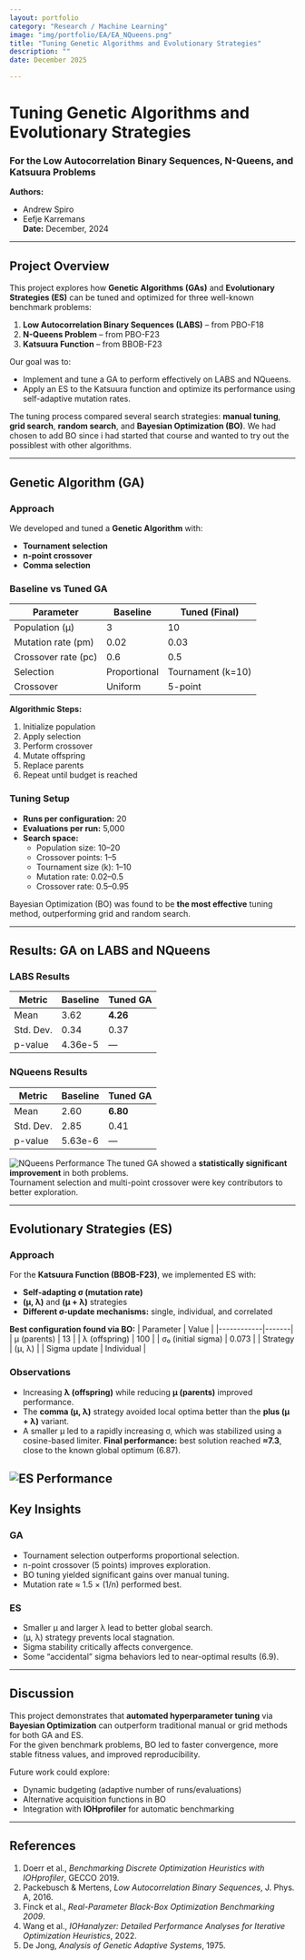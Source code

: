 ```yaml
---
layout: portfolio
category: "Research / Machine Learning"
image: "img/portfolio/EA/EA_NQueens.png"
title: "Tuning Genetic Algorithms and Evolutionary Strategies"
description: ""
date: December 2025

---
```


# Tuning Genetic Algorithms and Evolutionary Strategies  
### For the Low Autocorrelation Binary Sequences, N-Queens, and Katsuura Problems  

**Authors:**  
- Andrew Spiro 
- Eefje Karremans   
**Date:** December, 2024  

---

## Project Overview

This project explores how **Genetic Algorithms (GAs)** and **Evolutionary Strategies (ES)** can be tuned and optimized for three well-known benchmark problems:

1. **Low Autocorrelation Binary Sequences (LABS)** – from PBO-F18  
2. **N-Queens Problem** – from PBO-F23  
3. **Katsuura Function** – from BBOB-F23  

Our goal was to:
- Implement and tune a GA to perform effectively on LABS and NQueens.
- Apply an ES to the Katsuura function and optimize its performance using self-adaptive mutation rates.

The tuning process compared several search strategies: **manual tuning**, **grid search**, **random search**, and **Bayesian Optimization (BO)**.
We had chosen to add BO  since i had started that course and wanted to try out the possiblest with other algorithms.

---

## Genetic Algorithm (GA)

### Approach
We developed and tuned a **Genetic Algorithm** with:
- **Tournament selection**
- **n-point crossover**
- **Comma selection**

### Baseline vs Tuned GA

| Parameter | Baseline | Tuned (Final) |
|------------|-----------|---------------|
| Population (μ) | 3 | 10 |
| Mutation rate (pm) | 0.02 | 0.03 |
| Crossover rate (pc) | 0.6 | 0.5 |
| Selection | Proportional | Tournament (k=10) |
| Crossover | Uniform | 5-point |

**Algorithmic Steps:**
1. Initialize population  
2. Apply selection  
3. Perform crossover  
4. Mutate offspring  
5. Replace parents  
6. Repeat until budget is reached  

### Tuning Setup
- **Runs per configuration:** 20  
- **Evaluations per run:** 5,000  
- **Search space:**
  - Population size: 10–20  
  - Crossover points: 1–5  
  - Tournament size (k): 1–10  
  - Mutation rate: 0.02–0.5  
  - Crossover rate: 0.5–0.95  

Bayesian Optimization (BO) was found to be **the most effective** tuning method, outperforming grid and random search.

---

## Results: GA on LABS and NQueens

### LABS Results

| Metric | Baseline | Tuned GA |
|--------|-----------|----------|
| Mean | 3.62 | **4.26** |
| Std. Dev. | 0.34 | 0.37 |
| p-value | 4.36e-5 | — |


### NQueens Results

| Metric | Baseline | Tuned GA |
|--------|-----------|----------|
| Mean | 2.60 | **6.80** |
| Std. Dev. | 2.85 | 0.41 |
| p-value | 5.63e-6 | — |
![NQueens Performance](../img/portfolio/EA/EA_NQueens.png)
The tuned GA showed a **statistically significant improvement** in both problems.  
Tournament selection and multi-point crossover were key contributors to better exploration.

---

## Evolutionary Strategies (ES)

### Approach
For the **Katsuura Function (BBOB-F23)**, we implemented ES with:
- **Self-adapting σ (mutation rate)**  
- **(μ, λ)** and **(μ + λ)** strategies  
- **Different σ-update mechanisms:** single, individual, and correlated

**Best configuration found via BO:**
| Parameter | Value |
|------------|-------|
| μ (parents) | 13 |
| λ (offspring) | 100 |
| σ₀ (initial sigma) | 0.073 |
| Strategy | (μ, λ) |
| Sigma update | Individual |

### Observations
- Increasing **λ (offspring)** while reducing **μ (parents)** improved performance.  
- The **comma (μ, λ)** strategy avoided local optima better than the **plus (μ + λ)** variant.  
- A smaller μ led to a rapidly increasing σ, which was stabilized using a cosine-based limiter.
**Final performance:** best solution reached **≈7.3**, close to the known global optimum (6.87).


![ES Performance](../img/portfolio/EA/ES_func_eval.png)
---

## Key Insights

### GA
- Tournament selection outperforms proportional selection.  
- n-point crossover (5 points) improves exploration.  
- BO tuning yielded significant gains over manual tuning.  
- Mutation rate ≈ 1.5 × (1/n) performed best.  

### ES
- Smaller μ and larger λ lead to better global search.  
- (μ, λ) strategy prevents local stagnation.  
- Sigma stability critically affects convergence.  
- Some “accidental” sigma behaviors led to near-optimal results (6.9).

---

## Discussion

This project demonstrates that **automated hyperparameter tuning** via **Bayesian Optimization** can outperform traditional manual or grid methods for both GA and ES.  
For the given benchmark problems, BO led to faster convergence, more stable fitness values, and improved reproducibility.

Future work could explore:
- Dynamic budgeting (adaptive number of runs/evaluations)  
- Alternative acquisition functions in BO  
- Integration with **IOHprofiler** for automatic benchmarking  

---

## References
1. Doerr et al., *Benchmarking Discrete Optimization Heuristics with IOHprofiler*, GECCO 2019.  
2. Packebusch & Mertens, *Low Autocorrelation Binary Sequences*, J. Phys. A, 2016.  
3. Finck et al., *Real-Parameter Black-Box Optimization Benchmarking 2009*.  
4. Wang et al., *IOHanalyzer: Detailed Performance Analyses for Iterative Optimization Heuristics*, 2022.  
5. De Jong, *Analysis of Genetic Adaptive Systems*, 1975.  

